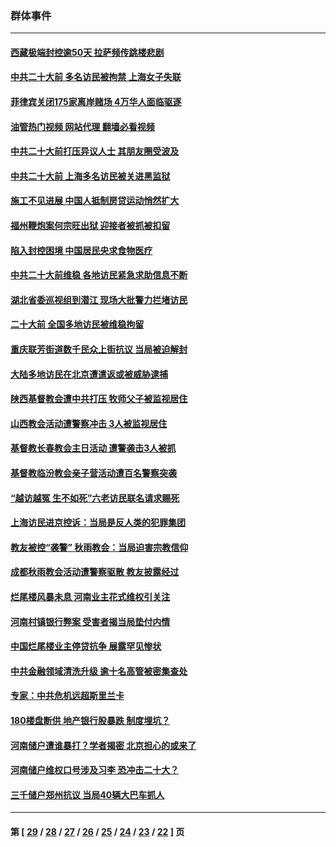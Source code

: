 ### 群体事件
---
#### [西藏极端封控逾50天 拉萨频传跳楼悲剧](../../pages/ncid279/n13836551.md?10012045) 
#### [中共二十大前 多名访民被拘禁 上海女子失联](../../pages/ncid279/n13834363.md?10012045) 
#### [菲律宾关闭175家离岸赌场 4万华人面临驱逐](../../pages/ncid279/n13833169.md?10012045) 
#### [油管热门视频 网站代理 翻墙必看视频](http://209.222.30.114:81/youtube.html?10012045)
#### [中共二十大前打压异议人士 其朋友圈受波及](../../pages/ncid279/n13833136.md?10012045) 
#### [中共二十大前 上海多名访民被关进黑监狱](../../pages/ncid279/n13829500.md?10012045) 
#### [施工不见进展 中国人抵制房贷运动悄然扩大](../../pages/ncid279/n13828435.md?10012045) 
#### [福州鞭炮案何宗旺出狱 迎接者被抓被扣留](../../pages/ncid279/n13824304.md?10012045) 
#### [陷入封控困境 中国居民央求食物医疗](../../pages/ncid279/n13823589.md?10012045) 
#### [中共二十大前维稳 各地访民紧急求助信息不断](../../pages/ncid279/n13822888.md?10012045) 
#### [湖北省委巡视组到潜江 现场大批警力拦堵访民](../../pages/ncid279/n13820243.md?10012045) 
#### [二十大前 全国多地访民被维稳拘留](../../pages/ncid279/n13819431.md?10012045) 
#### [重庆联芳街道数千民众上街抗议 当局被迫解封](../../pages/ncid279/n13812220.md?10012045) 
#### [大陆多地访民在北京遭遣返或被威胁逮捕](../../pages/ncid279/n13812104.md?10012045) 
#### [陕西基督教会遭中共打压 牧师父子被监视居住](../../pages/ncid279/n13811611.md?10012045) 
#### [山西教会活动遭警察冲击 3人被监视居住](../../pages/ncid279/n13808966.md?10012045) 
#### [基督教长春教会主日活动 遭警袭击3人被抓](../../pages/ncid279/n13806935.md?10012045) 
#### [基督教临汾教会亲子营活动遭百名警察突袭](../../pages/ncid279/n13806527.md?10012045) 
#### [“越访越冤 生不如死”六老访民联名请求赐死](../../pages/ncid279/n13805907.md?10012045) 
#### [上海访民进京控诉：当局是反人类的犯罪集团](../../pages/ncid279/n13803858.md?10012045) 
#### [教友被控“袭警” 秋雨教会：当局迫害宗教信仰](../../pages/ncid279/n13803563.md?10012045) 
#### [成都秋雨教会活动遭警察驱散 教友披露经过](../../pages/ncid279/n13802541.md?10012045) 
#### [烂尾楼风暴未息 河南业主花式维权引关注](../../pages/ncid279/n13794519.md?10012045) 
#### [河南村镇银行弊案 受害者揭当局垫付内情](../../pages/ncid279/n13791990.md?10012045) 
#### [中国烂尾楼业主停贷抗争 展露罕见惨状](../../pages/ncid279/n13787794.md?10012045) 
#### [中共金融领域清洗升级 逾十名高管被密集查处](../../pages/ncid279/n13782694.md?10012045) 
#### [专家：中共危机远超斯里兰卡](../../pages/ncid279/n13782248.md?10012045) 
#### [180楼盘断供 地产银行股暴跌 制度埋坑？](../../pages/ncid279/n13780778.md?10012045) 
#### [河南储户遭谁暴打？学者揭密 北京担心的或来了](../../pages/ncid279/n13779407.md?10012045) 
#### [河南储户维权口号涉及习李 恐冲击二十大？](../../pages/ncid279/n13778148.md?10012045) 
#### [三千储户郑州抗议 当局40辆大巴车抓人](../../pages/ncid279/n13777593.md?10012045) 

---
#### 第 [ [29](./29.md?10012045) / [28](./28.md?10012045) / [27](./27.md?10012045) / [26](./26.md?10012045) / [25](./25.md?10012045) / [24](./24.md?10012045) / [23](./23.md?10012045) / [22](./22.md?10012045) ] 页
